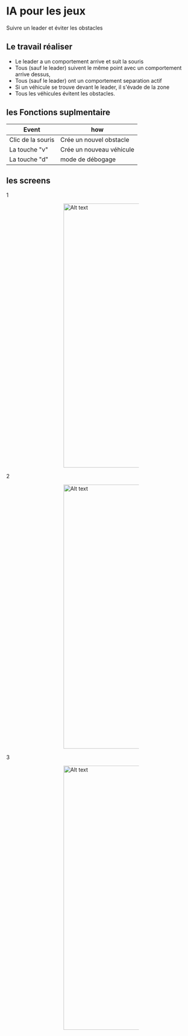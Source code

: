 
# IA pour les jeux 

Suivre un leader et éviter les obstacles


## Le travail réaliser

 - Le leader a un comportement arrive et suit la souris
 - Tous (sauf le leader) suivent le même point avec un comportement arrive dessus,
 - Tous (sauf le leader) ont un comportement separation actif
 - Si un véhicule se trouve devant le leader, il s'évade de la zone
 - Tous les véhicules évitent les obstacles.
 ## les Fonctions suplmentaire

| Event             | how                                                                |
| ----------------- | ------------------------------------------------------------------ |
| Clic de la souris | Crée un nouvel obstacle|
| La touche "v" | Crée un nouveau véhicule|
| La touche "d" | mode de débogage|

 ## les screens
 
1

<img
  src="image/img1.jpg"
  alt="Alt text"
  title="Optional title"
  style="display: flex;  margin: 0 auto; width:700px; max-width: 200px">
  
2

<img
  src="image/img2.jpg"
  alt="Alt text"
  title="Optional title"
  style="display: flex;  margin: 0 auto; width:700px; max-width: 200px">
  
3

<img
  src="image/img3.jpg"
  alt="Alt text"
  title="Optional title"
  style="display: flex;  margin: 0 auto; width:700px; max-width: 200px">
  
